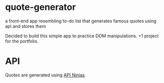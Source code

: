 # quote-generator
a front-end app resembling to-do list that generates famous quotes using api and stores them

Decided to build this simple app to practice DOM manipulations.
+1 project for the portfolio.

# API

Quotes are generated using [API Ninjas](https://api-ninjas.com/).
